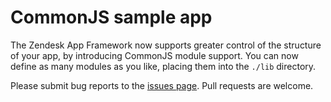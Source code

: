 # CommonJS sample app

The Zendesk App Framework now supports greater control of the structure
of your app, by introducing CommonJS module support. You can now define
as many modules as you like, placing them into the `./lib` directory. 

Please submit bug reports to the [issues page](https://github.com/zendesk/demo_apps/issues). Pull requests are welcome.
